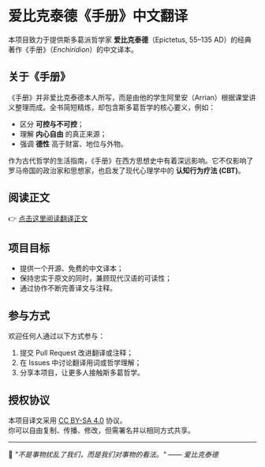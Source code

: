 # 爱比克泰德《手册》中文翻译

本项目致力于提供斯多葛派哲学家 **爱比克泰德**（Epictetus, 55–135 AD）的经典著作《手册》（*Enchiridion*）的中文译本。

## 关于《手册》
《手册》并非爱比克泰德本人所写，而是由他的学生阿里安（Arrian）根据课堂讲义整理而成。全书简短精炼，却包含斯多葛哲学的核心要义，例如：
- 区分 **可控与不可控**；
- 理解 **内心自由** 的真正来源；
- 强调 **德性** 高于财富、地位与外物。

作为古代哲学的生活指南，《手册》在西方思想史中有着深远影响。它不仅影响了罗马帝国的政治家和思想家，也启发了现代心理学中的 **认知行为疗法 (CBT)**。

## 阅读正文
👉 [点击这里阅读翻译正文](./enchiridion.md)

## 项目目标
- 提供一个开源、免费的中文译本；
- 保持忠实于原文的同时，兼顾现代汉语的可读性；
- 通过协作不断完善译文与注释。

## 参与方式
欢迎任何人通过以下方式参与：
1. 提交 Pull Request 改进翻译或注释；
2. 在 Issues 中讨论翻译用词或哲学理解；
3. 分享本项目，让更多人接触斯多葛哲学。

## 授权协议
本项目译文采用 [CC BY-SA 4.0](https://creativecommons.org/licenses/by-sa/4.0/) 协议。  
你可以自由复制、传播、修改，但需署名并以相同方式共享。

---

📖 *"不是事物扰乱了我们，而是我们对事物的看法。" —— 爱比克泰德*
